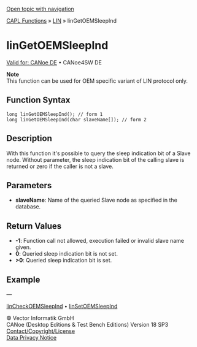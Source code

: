[Open topic with navigation](../../../../../CANoeDEFamily.htm#Topics/CAPLFunctions/LIN/Functions/CAPLfunctionLINGetOEMSleepInd.md)

[CAPL Functions](../../CAPLfunctions.md) » [LIN](../CAPLfunctionsLINOverview.md) » linGetOEMSleepInd

# linGetOEMSleepInd

[Valid for: CANoe DE](../../../Shared/FeatureAvailability.md) • CANoe4SW DE

**Note**  
This function can be used for OEM specific variant of LIN protocol only.

## Function Syntax

```plaintext
long linGetOEMSleepInd(); // form 1
long linGetOEMSleepInd(char slaveName[]); // form 2
```

## Description

With this function it's possible to query the sleep indication bit of a Slave node. Without parameter, the sleep indication bit of the calling slave is returned or zero if the caller is not a slave.

## Parameters

- **slaveName**: Name of the queried Slave node as specified in the database.

## Return Values

- **-1**: Function call not allowed, execution failed or invalid slave name given.
- **0**: Queried sleep indication bit is not set.
- **>0**: Queried sleep indication bit is set.

## Example

—

[linCheckOEMSleepInd](CAPLfunctionLINCheckOEMSleepInd.md) • [linSetOEMSleepInd](CAPLfunctionLINSetOEMSleepInd.md)

© Vector Informatik GmbH  
CANoe (Desktop Editions & Test Bench Editions) Version 18 SP3  
[Contact/Copyright/License](../../../Shared/ContactCopyrightLicense.md)  
[Data Privacy Notice](https://www.vector.com/int/en/company/get-info/privacy-policy/)